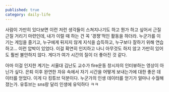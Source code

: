 ```yaml
---
published: true
category: daily-life
---
```


사람이 가만히 있다보면 이런 저런 생각들이 스쳐지나기도 하고 뭔가 하고 싶어서 근질근질 거리기 마련인데, 내가 이럴 때 하는 건 꼭 '경쟁'적인 활동을 하더라.
누군가를 이기는 게임을 즐기고, 누구에게 뒤지지 않게 지식을 습득하고, 누구보다 잘하기 위해 연습하고... 이런 압박이 있었다. 이걸 확연히 인지하고 나니 아무것도 하지 않고 가만히 있어도 훨씬 불안하지 않다. 게다가 여가 시간의 질이 더 좋아진 것 같다.

아마 이걸 인지한 계기는 서울대 김난도 교수가 fire운동 창시자의 인터뷰하는 영상이 아닌가 싶다. 은퇴 이후 완연한 자유 속에서 자기 시간을 어떻게 보내는가에 대한 좋은 데이터를 얻었다. 이게 다 킹튜브 덕분이다. 누군가의 인생 데이터를 얻기가 얼마나 수월해졌는가. 유튜브는 sns랑 달리 인생에 유익하다 ㅋㅋ
